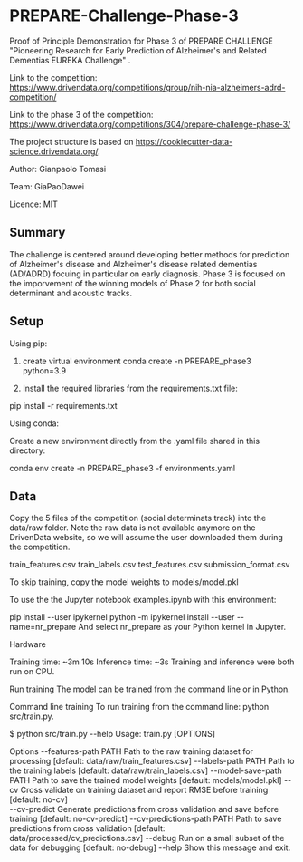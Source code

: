 # PREPARE-Challenge-Phase-3
Proof of Principle Demonstration for Phase 3 of PREPARE CHALLENGE  "Pioneering Research for Early Prediction of Alzheimer's and Related Dementias EUREKA Challenge" .

Link to the competition: https://www.drivendata.org/competitions/group/nih-nia-alzheimers-adrd-competition/

Link to the phase 3 of the competition: https://www.drivendata.org/competitions/304/prepare-challenge-phase-3/

The project structure is based on https://cookiecutter-data-science.drivendata.org/.

Author: Gianpaolo Tomasi

Team: GiaPaoDawei

Licence: MIT


## Summary
The challenge is centered around developing better methods for prediction of Alzheimer's disease and Alzheimer's disease related dementias (AD/ADRD) focuing in particular on early diagnosis. 
Phase 3 is focused on the imporvement of the winning models of Phase 2 for both social determinant and acoustic tracks.


## Setup

Using pip:
1) create virtual environment
conda create -n PREPARE_phase3 python=3.9

2) Install the required libraries from the requirements.txt file:

pip install -r requirements.txt


Using conda:

Create a new environment directly from the .yaml file shared in this directory:

conda env create -n PREPARE_phase3  -f environments.yaml


## Data
Copy the 5 files of the competition (social determinats track) into the data/raw folder.
Note the raw data is not available anymore on the DrivenData website, so we will assume the user downloaded them during the competition.


train_features.csv
train_labels.csv
test_features.csv
submission_format.csv


To skip training, copy the model weights to models/model.pkl

To use the the Jupyter notebook examples.ipynb with this environment:

pip install --user ipykernel
python -m ipykernel install --user --name=nr_prepare
And select nr_prepare as your Python kernel in Jupyter.


Hardware

Training time: ~3m 10s
Inference time: ~3s
Training and inference were both run on CPU.

Run training
The model can be trained from the command line or in Python.

Command line training
To run training from the command line: python src/train.py.

$ python src/train.py --help
Usage: train.py [OPTIONS]

Options 
  --features-path           PATH    Path to the raw training dataset for processing
                                    [default: data/raw/train_features.csv]
  --labels-path             PATH    Path to the training labels
                                    [default: data/raw/train_labels.csv]
  --model-save-path         PATH    Path to save the trained model weights
                                    [default: models/model.pkl]
  --cv                              Cross validate on training dataset and report RMSE before training
                                    [default: no-cv]                                       
  --cv-predict                      Generate predictions from cross validation and save before training
                                    [default: no-cv-predict]
  --cv-predictions-path     PATH    Path to save predictions from cross validation
                                    [default: data/processed/cv_predictions.csv]
  --debug                           Run on a small subset of the data for debugging
                                    [default: no-debug]
 --help                             Show this message and exit.
